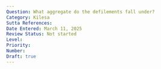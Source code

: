 ```yaml
---
Question: What aggregate do the defilements fall under?
Category: Kilesa
Sutta References:
Date Entered: March 11, 2025
Review Status: Not started
Level: 
Priority: 
Number: 
Draft: true
---
```

